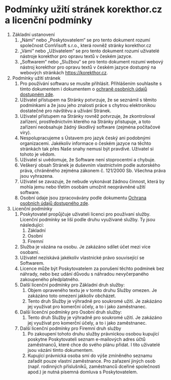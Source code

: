 # Podmínky užití stránek korekthor.cz a licenční podmínky
1. Základní ustanovení
   1. „Námi“ nebo „Poskytovatelem“ se pro tento dokument rozumí společnost ComVisoft s.r.o., která rovněž stránky korekthor.cz
   2. „Vámi“ nebo „Uživatelem“ se pro tento dokument rozumí uživatelé nástroje korekthor pro opravu textů v českém jazyce.
   3. „Softwarem“ nebo „Službou“ se pro tento dokument rozumí webový nástroj korekthor pro opravu textů v českém jazyce dostupný na webových stránkách https://korekthor.cz.
2. Podmínky užití stránek
   1. Pro používání softwaru se musíte přihlásit. Přihlášením souhlasíte s tímto dokumentem i dokumentem o [ochraně osobních údajů dostupném zde](https://www.korekthor.cz/gdpr).
   2. Uživatel přístupem na Stránky potvrzuje, že se seznámil s těmito podmínkami a že jsou jeho znalosti práce s chytrou elektronikou dostatečné pro návštěvu a užívání Stránek.
   3. Uživatel přístupem na Stránky rovněž potvrzuje, že zkontroloval zařízení, prostřednictvím kterého na Stránky přistupuje, a toto zařízení neobsahuje žádný škodlivý software (zejména počítačové viry).
   4. Nespolupracujeme s Ústavem pro jazyk český ani podobnými organizacemi. Jakékoliv informace o českém jazyce na těchto stránkách tak přes Naše snahy nemusí být pravdivé. Uživatel si tohoto je vědom.
   5. Uživatel si uvědomuje, že Software není stoprocentní a chybuje.
   6. Veškerý obsah Stránek je duševním vlastnictvím podle autorského práva, chráněného zejména zákonem č. 121/2000 Sb. Všechna práva jsou vyhrazena.
   7. Uživatel se zavazuje, že nebude vykonávat žádnou činnost, která by mohla jemu nebo třetím osobám umožnit neoprávněné užití software.
   8. Osobní údaje jsou zpracovávány podle dokumentu [Ochrana osobních údajů dostupného zde](https://www.korekthor.cz/gdpr).
3. Licenční podmínky
   1. Poskytovatel propůjčuje uživateli licenci pro používaní služby. Licenční podmínky se liší podle druhu využívané služby. Ty jsou následující:
      1. Základní
      2. Osobní
      3. Firemní
   2. Služba je vázána na osobu. Je zakázáno sdílet účet mezi více osobami.
   3. Uživatel nezískává jakékoliv vlastnické právo související se Softwarem.
   4. Licence může být Poskytovatelem za porušení těchto podmínek bez náhrady, nebo bez udání důvodu s náhradou nevyčerpaného zakoupeného předplatného.
   5. Další licenční podmínky pro Základní druh služby:
      1. Objem opraveného textu je v tomto druhu Služby omezen. Je zakázáno toto omezení jakkoliv obcházet.
      2. Tento druh Služby je výhradně pro soukromé užití. Je zakázáno jej využívat pro komerční účely, a to i jako zaměstnanec.
   6. Další licenční podmínky pro Osobní druh služby:
      1. Tento druh Služby je výhradně pro soukromé užití. Je zakázáno jej využívat pro komerční účely, a to i jako zaměstnanec.
   7. Další licenční podmínky pro Firemní druh služby
      1. Po zakoupení tohoto druhu služby právnickou osobou kupující poskytne Poskytovateli seznam e-mailových adres účtů zaměstnanců, které chce do svého plánu přidat. I tito uživatelé jsou vázáni tímto dokumentem.
      2. Kupující právnická osoba smí do výše zmíněného seznamu zařadit pouze vlastní zaměstnance. Pro zařazení jiných osob (např. rodinných příslušníků, zaměstnanců dceřiné společnosti apod.) je nutná písemná domluva s Poskytovatelem.
